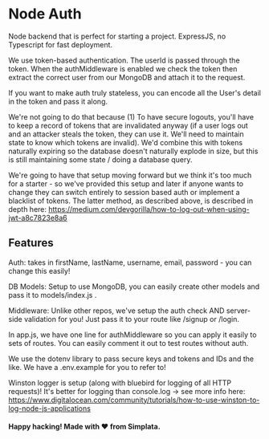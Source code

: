 Node Auth
=========================================
Node backend that is perfect for starting a project. ExpressJS, no Typescript for fast deployment.

We use token-based authentication. The userId is passed through the token. When the authMiddleware is enabled we check the token then extract the correct user from our MongoDB and attach it to the request. 

If you want to make auth truly stateless, you can encode all the User's detail in the token and pass it along. 

We're not going to do that because (1) To have secure logouts, you'll have to keep a record of tokens that are invalidated anyway (if a user logs out and an attacker steals the token, they can use it. We'll need to maintain state to know which tokens are invalid). We'd combine this with tokens naturally expiring so the database doesn't naturally explode in size, but this is still maintaining some state / doing a database query.

We're going to have that setup moving forward but we think it's too much for a starter - so we've provided this setup and later if anyone wants to change they can switch entirely to session based auth or implement a blacklist of tokens. The latter method, as described above, is described in depth here: https://medium.com/devgorilla/how-to-log-out-when-using-jwt-a8c7823e8a6 

## Features

Auth: takes in firstName, lastName, username, email, password - you can change this easily!

DB Models: Setup to use MongoDB, you can easily create other models and pass it to models/index.js .

Middleware: Unlike other repos, we've setup the auth check AND server-side validation for you! Just pass it to your route like /signup or /login.

In app.js, we have one line for authMiddleware so you can apply it easily to sets of routes. You can easily comment it out to test routes without auth.

We use the dotenv library to pass secure keys and tokens and IDs and the like. We have a .env.example for you to refer to!

Winston logger is setup (along with bluebird for logging of all HTTP requests)! It's better for logging than console.log -> see more info here: https://www.digitalocean.com/community/tutorials/how-to-use-winston-to-log-node-js-applications 

#### Happy hacking! Made with ❤️ from Simplata.
